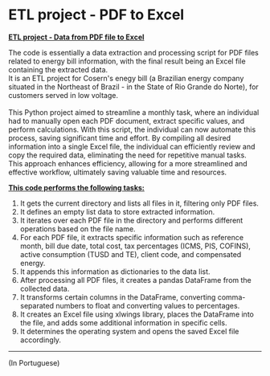 # ETL project - PDF to Excel

**<ins>ETL project - Data from PDF file to Excel</ins>**

The code is essentially a data extraction and processing script for PDF files related to energy bill information, with the final result being an Excel file containing the extracted data.<br>
It is an ETL project for Cosern's enegy bill (a Brazilian energy company situated in the Northeast of Brazil - in the State of Rio Grande do Norte), for customers served in low voltage. <br><br>
This Python project aimed to streamline a monthly task, where an individual had to manually open each PDF document, extract specific values, and perform calculations. With this script, the individual can now automate this process, saving significant time and effort. By compiling all desired information into a single Excel file, the individual can efficiently review and copy the required data, eliminating the need for repetitive manual tasks. This approach enhances efficiency, allowing for a more streamlined and effective workflow, ultimately saving valuable time and resources. 

**<ins>This code performs the following tasks:</ins>**
1) It gets the current directory and lists all files in it, filtering only PDF files.
2) It defines an empty list data to store extracted information.
3) It iterates over each PDF file in the directory and performs different operations based on the file name.
4) For each PDF file, it extracts specific information such as reference month, bill due date, total cost, tax percentages (ICMS, PIS, COFINS), active consumption (TUSD and TE), client code, and compensated energy.
5) It appends this information as dictionaries to the data list.
6) After processing all PDF files, it creates a pandas DataFrame from the collected data.
7) It transforms certain columns in the DataFrame, converting comma-separated numbers to float and converting values to percentages.
8) It creates an Excel file using xlwings library, places the DataFrame into the file, and adds some additional information in specific cells.
9) It determines the operating system and opens the saved Excel file accordingly.

------------------------------------------------------------------------------
(In Portuguese)
